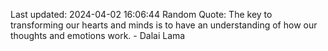 Last updated: 2024-04-02 16:06:44
Random Quote: The key to transforming our hearts and minds is to have an understanding of how our thoughts and emotions work. - Dalai Lama